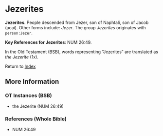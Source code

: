 # Jezerites
**Jezerites**. 
People descended from Jezer, son of Naphtali, son of Jacob (acai). 
Other forms include: 
*Jezer*. 
The group _Jezerites_ originates with `person:Jezer`. 


**Key References for Jezerites**: 
NUM 26:49. 


In the Old Testament (BSB), words representing “Jezerites” are translated as 
*the Jezerite* (1x). 




Return to [Index](00-Index.md)

## More Information

### OT Instances (BSB)

* the Jezerite (NUM 26:49)



### References (Whole Bible)

* NUM 26:49



